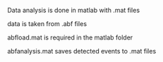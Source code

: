 Data analysis is done in matlab with .mat files

data is taken from .abf files

abfload.mat is required in the matlab folder

abfanalysis.mat saves detected events to .mat files
